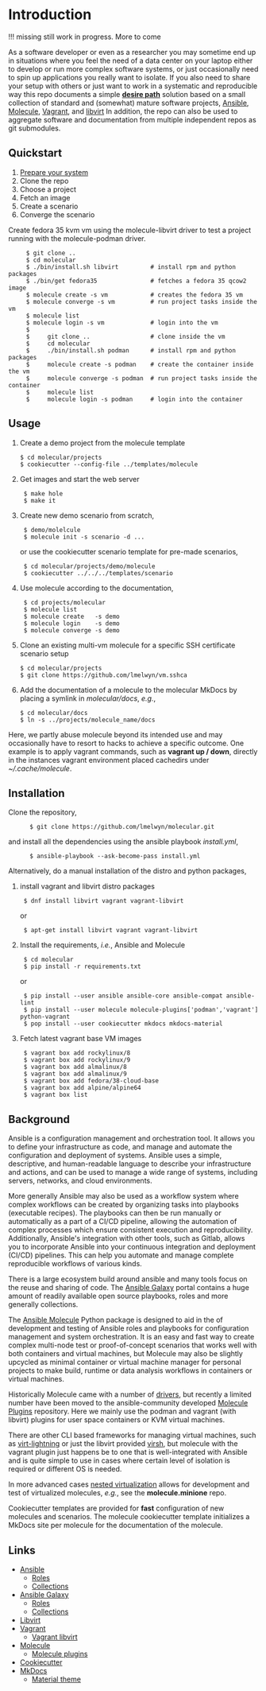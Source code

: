 # Introduction

!!! missing still work in progress. More to come

As a software developer or even as a researcher you may sometime end up in situations
where you feel the need of a data center on your laptop either to develop or run more
complex software systems, or just occasionally need to spin up applications you really
want to isolate. If you also need to share your setup with others or just want to work
in a systematic and reproducible way this repo documents a simple [**desire path**](https://en.wikipedia.org/wiki/Desire_path) solution based on a small collection of standard and (somewhat) mature software projects,
[Ansible](https://docs.ansible.com/ansible/latest/index.html),
[Molecule](https://ansible.readthedocs.io/projects/molecule/),
[Vagrant](https://developer.hashicorp.com/vagrant/docs), and
[libvirt](https://libvirt.org/manpages/libvirtd.html)
In addition, the repo can also be used to aggregate software and documentation from
multiple independent repos as git submodules.


## Quickstart

  1. [Prepare your system](#installation)
  2. Clone the repo
  3. Choose a project
  4. Fetch an image
  5. Create a scenario
  6. Converge the scenario

Create fedora 35 kvm vm using the molecule-libvirt driver to test a
project running with the molecule-podman driver.


         $ git clone ..
         $ cd molecular
         $ ./bin/install.sh libvirt         # install rpm and python packages
         $ ./bin/get fedora35               # fetches a fedora 35 qcow2 image
         $ molecule create -s vm            # creates the fedora 35 vm
         $ molecule converge -s vm          # run project tasks inside the vm
         $ molecule list
         $ molecule login -s vm             # login into the vm
         $
         $     git clone ..                 # clone inside the vm
         $     cd molecular
         $     ./bin/install.sh podman      # install rpm and python packages
         $     molecule create -s podman    # create the container inside the vm
         $     molecule converge -s podman  # run project tasks inside the container
         $     molecule list
         $     molecule login -s podman     # login into the container


## Usage

  1. Create a demo project from the molecule template

         $ cd molecular/projects
         $ cookiecutter --config-file ../templates/molecule

  2. Get images and start the web server

          $ make hole
          $ make it

  3. Create new demo scenario from scratch,

          $ demo/molelcule
          $ molecule init -s scenario -d ...

      or use the cookiecutter scenario template for pre-made scenarios,

          $ cd molecular/projects/demo/molecule
          $ cookiecutter ../../../templates/scenario

  4. Use molecule according to the documentation,

          $ cd projects/molecular
          $ molecule list
          $ molecule create   -s demo
          $ molecule login    -s demo
          $ molecule converge -s demo

   5. Clone an existing multi-vm molecule for a specific SSH certificate scenario setup

          $ cd molecular/projects
          $ git clone https://github.com/lmelwyn/vm.sshca

   6. Add the documentation of a molecule to the molecular MkDocs by
      placing a symlink in _molecular/docs_, _e.g._,

          $ cd molecular/docs
          $ ln -s ../projects/molecule_name/docs

Here, we partly abuse molecule beyond its intended use and may occasionally have to resort to hacks to achieve
a specific outcome. One example is to apply vagrant commands, such as **vagrant up / down**,
directly in the instances vagrant environment placed cachedirs under _~/.cache/molecule_.


## Installation

Clone the repository,

          $ git clone https://github.com/lmelwyn/molecular.git

and install all the dependencies using the ansible playbook _install.yml_,

          $ ansible-playbook --ask-become-pass install.yml

Alternatively, do a manual installation of the distro and python packages,

  1. install vagrant and libvirt distro packages

          $ dnf install libvirt vagrant vagrant-libvirt

     or

          $ apt-get install libvirt vagrant vagrant-libvirt

  2. Install the requirements, _i.e._, Ansible and Molecule

          $ cd molecular
          $ pip install -r requirements.txt

     or

          $ pip install --user ansible ansible-core ansible-compat ansible-lint
          $ pip install --user molecule molecule-plugins['podman','vagrant'] python-vagrant
          $ pop install --user cookiecutter mkdocs mkdocs-material

  3. Fetch latest vagrant base VM images

          $ vagrant box add rockylinux/8
          $ vagrant box add rockylinux/9
          $ vagrant box add almalinux/8
          $ vagrant box add almalinux/9
          $ vagrant box add fedora/38-cloud-base
          $ vagrant box add alpine/alpine64
          $ vagrant box list



## Background

Ansible is a configuration management and orchestration tool. It allows you to define your infrastructure as code,
and manage and automate the configuration and deployment of systems. Ansible uses a simple, descriptive, and human-readable
language to describe your infrastructure and actions, and can be used to manage a wide range of systems, including servers,
networks, and cloud environments.

More generally Ansible may also be used as a workflow system where complex workflows can be created
by organizing tasks into playbooks (executable recipes). The playbooks can then be run manually
or automatically as a part of a CI/CD pipeline, allowing the automation of complex processes
which ensure consistent execution and reproducibility. Additionally, Ansible's integration
with other tools, such as Gitlab, allows you to incorporate Ansible into your continuous integration
and deployment (CI/CD) pipelines. This can help you automate and manage complete reproducible workflows
of various kinds.

There is a large ecosystem build around ansible and many tools focus on the reuse and sharing of code. The
[Ansible Galaxy](https://galaxy.ansible.com) portal contains a huge amount of readily available open source
playbooks, roles and more generally collections.

The [Ansible Molecule](https://molecule.readthedocs.io/en/latest/) Python package is designed to
aid in the of development and testing of Ansible roles and playbooks for configuration management
and system orchestration. It is an easy and fast way to create complex multi-node test or proof-of-concept
scenarios that works well with both containers and virtual machines, but Molecule may also be slightly
upcycled as minimal container or virtual machine manager for personal projects to make build, runtime or
data analysis workflows in containers or virtual machines.

Historically Molecule came with a number of [drivers](https://github.com/topics/molecule-driver), but recently
a limited number have been moved to the ansible-community developed [Molecule Plugins](https://github.com/ansible-community/molecule-plugins)
repository. Here we mainly use the podman and vagrant (with libvirt) plugins for user space containers or
KVM virtual machines.

There are other CLI based frameworks for managing virtual machines, such as
[virt-lightning](https://github.com/virt-lightning/virt-lightning) or just the libvirt
provided [virsh](https://www.libvirt.org/manpages/virsh.html), but molecule with the
vagrant plugin just happens be to one that is well-integrated with Ansible and is quite
simple to use in cases where certain level of isolation is required or different OS is needed.

In more advanced cases [nested virtualization](https://www.linux-kvm.org/page/Nested_Guests)
allows for development and test of virtualized molecules, _e.g._, see the __molecule.minione__ repo.

Cookiecutter templates are provided for __fast__ configuration of new molecules and scenarios.
The molecule cookiecutter template initializes a MkDocs site per molecule for the documentation
of the molecule.

## Links

  * [Ansible](https://ansible.readthedocs.io/en/latest/)
      - [Roles](https://docs.ansible.com/ansible/latest/playbook_guide/playbooks_reuse_roles.html)
      - [Collections](https://docs.ansible.com/ansible/latest/collections_guide/index.html)
  * [Ansible Galaxy](https://galaxy.ansible.com/docs/)
      - [Roles](https://galaxy.ansible.com/docs/contributing/creating_role.html)
      - [Collections](https://galaxy.ansible.com/docs/contributing/creating_collections.html)
  * [Libvirt](https://libvirt.org)
  * [Vagrant](https://developer.hashicorp.com/vagrant/docs)
      - [Vagrant libvirt](https://vagrant-libvirt.github.io/vagrant-libvirt/)
  * [Molecule](https://ansible.readthedocs.io/projects/molecule/)
      - [Molecule plugins](https://github.com/ansible-community/molecule-plugins)
  * [Cookiecutter](https://pypi.org/project/cookiecutter/)
  * [MkDocs](https://www.mkdocs.org/)
      - [Material theme](https://squidfunk.github.io/mkdocs-material/)
